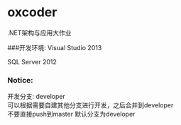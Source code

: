 # oxcoder
.NET架构与应用大作业

###开发环境: 
Visual Studio 2013

SQL Server 2012


### Notice:  
开发分支: developer  
可以根据需要自建其他分支进行开发，之后合并到developer  
不要直接push到master
默认分支为developer

